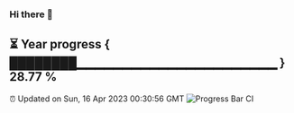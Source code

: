 ### Hi there 👋
⏳ Year progress { ████████▁▁▁▁▁▁▁▁▁▁▁▁▁▁▁▁▁▁▁▁▁▁ } 28.77 %
---
⏰ Updated on Sun, 16 Apr 2023 00:30:56 GMT
![Progress Bar CI](https://github.com/Moyi321/Moyi321/workflows/Progress%20Bar%20CI/badge.svg)
